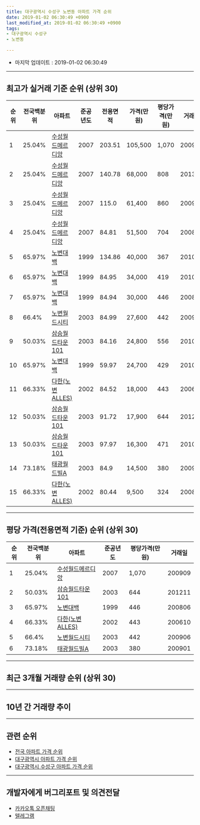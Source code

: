 ```yaml
---
title: 대구광역시 수성구 노변동 아파트 가격 순위
date: 2019-01-02 06:30:49 +0900
last_modified_at: 2019-01-02 06:30:49 +0900
tags:
- 대구광역시 수성구
- 노변동

---
```


* 마지막 업데이트 : 2019-01-02 06:30:49

---

## 최고가 실거래 기준 순위 (상위 30)


|순위|전국백분위|아파트|준공년도|전용면적|가격(만원)|평당가격(만원)|거래일|
|---|---|---|---|---|---|---|---|
|1|25.04%|[수성월드메르디앙](https://search.naver.com/search.naver?query=%EB%8C%80%EA%B5%AC%EA%B4%91%EC%97%AD%EC%8B%9C+%EC%88%98%EC%84%B1%EA%B5%AC+%EB%85%B8%EB%B3%80%EB%8F%99+%EC%88%98%EC%84%B1%EC%9B%94%EB%93%9C%EB%A9%94%EB%A5%B4%EB%94%94%EC%95%99)|2007|203.51|105,500|1,070|200909|
|2|25.04%|[수성월드메르디앙](https://search.naver.com/search.naver?query=%EB%8C%80%EA%B5%AC%EA%B4%91%EC%97%AD%EC%8B%9C+%EC%88%98%EC%84%B1%EA%B5%AC+%EB%85%B8%EB%B3%80%EB%8F%99+%EC%88%98%EC%84%B1%EC%9B%94%EB%93%9C%EB%A9%94%EB%A5%B4%EB%94%94%EC%95%99)|2007|140.78|68,000|808|201302|
|3|25.04%|[수성월드메르디앙](https://search.naver.com/search.naver?query=%EB%8C%80%EA%B5%AC%EA%B4%91%EC%97%AD%EC%8B%9C+%EC%88%98%EC%84%B1%EA%B5%AC+%EB%85%B8%EB%B3%80%EB%8F%99+%EC%88%98%EC%84%B1%EC%9B%94%EB%93%9C%EB%A9%94%EB%A5%B4%EB%94%94%EC%95%99)|2007|115.0|61,400|860|200903|
|4|25.04%|[수성월드메르디앙](https://search.naver.com/search.naver?query=%EB%8C%80%EA%B5%AC%EA%B4%91%EC%97%AD%EC%8B%9C+%EC%88%98%EC%84%B1%EA%B5%AC+%EB%85%B8%EB%B3%80%EB%8F%99+%EC%88%98%EC%84%B1%EC%9B%94%EB%93%9C%EB%A9%94%EB%A5%B4%EB%94%94%EC%95%99)|2007|84.81|51,500|704|200810|
|5|65.97%|[노변대백](https://search.naver.com/search.naver?query=%EB%8C%80%EA%B5%AC%EA%B4%91%EC%97%AD%EC%8B%9C+%EC%88%98%EC%84%B1%EA%B5%AC+%EB%85%B8%EB%B3%80%EB%8F%99+%EB%85%B8%EB%B3%80%EB%8C%80%EB%B0%B1)|1999|134.86|40,000|367|201001|
|6|65.97%|[노변대백](https://search.naver.com/search.naver?query=%EB%8C%80%EA%B5%AC%EA%B4%91%EC%97%AD%EC%8B%9C+%EC%88%98%EC%84%B1%EA%B5%AC+%EB%85%B8%EB%B3%80%EB%8F%99+%EB%85%B8%EB%B3%80%EB%8C%80%EB%B0%B1)|1999|84.95|34,000|419|201007|
|7|65.97%|[노변대백](https://search.naver.com/search.naver?query=%EB%8C%80%EA%B5%AC%EA%B4%91%EC%97%AD%EC%8B%9C+%EC%88%98%EC%84%B1%EA%B5%AC+%EB%85%B8%EB%B3%80%EB%8F%99+%EB%85%B8%EB%B3%80%EB%8C%80%EB%B0%B1)|1999|84.94|30,000|446|200806|
|8|66.4%|[노변월드시티](https://search.naver.com/search.naver?query=%EB%8C%80%EA%B5%AC%EA%B4%91%EC%97%AD%EC%8B%9C+%EC%88%98%EC%84%B1%EA%B5%AC+%EB%85%B8%EB%B3%80%EB%8F%99+%EB%85%B8%EB%B3%80%EC%9B%94%EB%93%9C%EC%8B%9C%ED%8B%B0)|2003|84.99|27,600|442|200906|
|9|50.03%|[삼승월드타운101](https://search.naver.com/search.naver?query=%EB%8C%80%EA%B5%AC%EA%B4%91%EC%97%AD%EC%8B%9C+%EC%88%98%EC%84%B1%EA%B5%AC+%EB%85%B8%EB%B3%80%EB%8F%99+%EC%82%BC%EC%8A%B9%EC%9B%94%EB%93%9C%ED%83%80%EC%9A%B4101)|2003|84.16|24,800|556|201002|
|10|65.97%|[노변대백](https://search.naver.com/search.naver?query=%EB%8C%80%EA%B5%AC%EA%B4%91%EC%97%AD%EC%8B%9C+%EC%88%98%EC%84%B1%EA%B5%AC+%EB%85%B8%EB%B3%80%EB%8F%99+%EB%85%B8%EB%B3%80%EB%8C%80%EB%B0%B1)|1999|59.97|24,700|429|201011|
|11|66.33%|[다한(노변ALLES)](https://search.naver.com/search.naver?query=%EB%8C%80%EA%B5%AC%EA%B4%91%EC%97%AD%EC%8B%9C+%EC%88%98%EC%84%B1%EA%B5%AC+%EB%85%B8%EB%B3%80%EB%8F%99+%EB%8B%A4%ED%95%9C%28%EB%85%B8%EB%B3%80ALLES%29)|2002|84.52|18,000|443|200610|
|12|50.03%|[삼승월드타운101](https://search.naver.com/search.naver?query=%EB%8C%80%EA%B5%AC%EA%B4%91%EC%97%AD%EC%8B%9C+%EC%88%98%EC%84%B1%EA%B5%AC+%EB%85%B8%EB%B3%80%EB%8F%99+%EC%82%BC%EC%8A%B9%EC%9B%94%EB%93%9C%ED%83%80%EC%9A%B4101)|2003|91.72|17,900|644|201211|
|13|50.03%|[삼승월드타운101](https://search.naver.com/search.naver?query=%EB%8C%80%EA%B5%AC%EA%B4%91%EC%97%AD%EC%8B%9C+%EC%88%98%EC%84%B1%EA%B5%AC+%EB%85%B8%EB%B3%80%EB%8F%99+%EC%82%BC%EC%8A%B9%EC%9B%94%EB%93%9C%ED%83%80%EC%9A%B4101)|2003|97.97|16,300|471|201002|
|14|73.18%|[태광월드빌A](https://search.naver.com/search.naver?query=%EB%8C%80%EA%B5%AC%EA%B4%91%EC%97%AD%EC%8B%9C+%EC%88%98%EC%84%B1%EA%B5%AC+%EB%85%B8%EB%B3%80%EB%8F%99+%ED%83%9C%EA%B4%91%EC%9B%94%EB%93%9C%EB%B9%8CA)|2003|84.9|14,500|380|200901|
|15|66.33%|[다한(노변ALLES)](https://search.naver.com/search.naver?query=%EB%8C%80%EA%B5%AC%EA%B4%91%EC%97%AD%EC%8B%9C+%EC%88%98%EC%84%B1%EA%B5%AC+%EB%85%B8%EB%B3%80%EB%8F%99+%EB%8B%A4%ED%95%9C%28%EB%85%B8%EB%B3%80ALLES%29)|2002|80.44|9,500|324|200807|


---

## 평당 가격(전용면적 기준) 순위 (상위 30)


|순위|전국백분위|아파트|준공년도|평당가격(만원)|거래일|
|---|---|---|---|---|---|
|1|25.04%|[수성월드메르디앙](https://search.naver.com/search.naver?query=%EB%8C%80%EA%B5%AC%EA%B4%91%EC%97%AD%EC%8B%9C+%EC%88%98%EC%84%B1%EA%B5%AC+%EB%85%B8%EB%B3%80%EB%8F%99+%EC%88%98%EC%84%B1%EC%9B%94%EB%93%9C%EB%A9%94%EB%A5%B4%EB%94%94%EC%95%99)|2007|1,070|200909|
|2|50.03%|[삼승월드타운101](https://search.naver.com/search.naver?query=%EB%8C%80%EA%B5%AC%EA%B4%91%EC%97%AD%EC%8B%9C+%EC%88%98%EC%84%B1%EA%B5%AC+%EB%85%B8%EB%B3%80%EB%8F%99+%EC%82%BC%EC%8A%B9%EC%9B%94%EB%93%9C%ED%83%80%EC%9A%B4101)|2003|644|201211|
|3|65.97%|[노변대백](https://search.naver.com/search.naver?query=%EB%8C%80%EA%B5%AC%EA%B4%91%EC%97%AD%EC%8B%9C+%EC%88%98%EC%84%B1%EA%B5%AC+%EB%85%B8%EB%B3%80%EB%8F%99+%EB%85%B8%EB%B3%80%EB%8C%80%EB%B0%B1)|1999|446|200806|
|4|66.33%|[다한(노변ALLES)](https://search.naver.com/search.naver?query=%EB%8C%80%EA%B5%AC%EA%B4%91%EC%97%AD%EC%8B%9C+%EC%88%98%EC%84%B1%EA%B5%AC+%EB%85%B8%EB%B3%80%EB%8F%99+%EB%8B%A4%ED%95%9C%28%EB%85%B8%EB%B3%80ALLES%29)|2002|443|200610|
|5|66.4%|[노변월드시티](https://search.naver.com/search.naver?query=%EB%8C%80%EA%B5%AC%EA%B4%91%EC%97%AD%EC%8B%9C+%EC%88%98%EC%84%B1%EA%B5%AC+%EB%85%B8%EB%B3%80%EB%8F%99+%EB%85%B8%EB%B3%80%EC%9B%94%EB%93%9C%EC%8B%9C%ED%8B%B0)|2003|442|200906|
|6|73.18%|[태광월드빌A](https://search.naver.com/search.naver?query=%EB%8C%80%EA%B5%AC%EA%B4%91%EC%97%AD%EC%8B%9C+%EC%88%98%EC%84%B1%EA%B5%AC+%EB%85%B8%EB%B3%80%EB%8F%99+%ED%83%9C%EA%B4%91%EC%9B%94%EB%93%9C%EB%B9%8CA)|2003|380|200901|


---

## 최근 3개월 거래량 순위 (상위 30)


<div style="width:100%;">
    <canvas id="deal_count_ranking" height="250"></canvas>
</div>


<script>
new Chart(document.getElementById("deal_count_ranking"), {
    type: 'horizontalBar',
    data: {
        labels: ['수성월드메르디앙', '노변대백'],
        datasets: [{
            label: '실거래 수',
            data: [5, 1],
            borderColor: "rgba(255, 0, 128, 1)",
            backgroundColor: "rgba(255, 0, 128, 0.5)",
            fill: false,
        }]
    },
    options: {
        responsive: true,
        title: {
            display: true,
            text: '최근 3개월 거래량 순위'
        },
        tooltips: {
            mode: 'index',
            intersect: false,
            callbacks: {
                title: function(tooltipItems, data) {
                    return "실거래 수:";
                },
                label: function(tooltipItem, data) {
                    return data.labels[tooltipItem.index] + ": " + tooltipItem.xLabel;
                }
            }
        },
        hover: {
            mode: 'nearest',
            intersect: true
        },
        scales: {
            xAxes: [{
                display: true,
                scaleLabel: {
                    display: true,
                    labelString: '실거래 수'
                },
                ticks: {
                    suggestedMin: 0,
                }
            }],
            yAxes: [{
                display: true,
                ticks: {
                    autoSkip: false,
                    callback: function(value, index, values) {
                        if (value.length > 15)
                            return value.substr(0, 13) + "...";
                        else
                            return value;
                    }
                },
                scaleLabel: {
                    display: false,
                }
            }]
        }
    }
});

</script>


---

## 10년 간 거래량 추이


<div style="width:100%;">
    <canvas id="deal_progress" height="250"></canvas>
</div>

<script>
new Chart(document.getElementById("deal_progress"), {
    type: 'line',
    data: {
        labels: ['200901','200902','200903','200904','200905','200906','200907','200908','200909','200910','200911','200912','201001','201002','201003','201004','201005','201006','201007','201008','201009','201010','201011','201012','201101','201102','201103','201104','201105','201106','201107','201108','201109','201110','201111','201112','201201','201202','201203','201204','201205','201206','201207','201208','201209','201210','201211','201212','201301','201302','201303','201304','201305','201306','201307','201308','201309','201310','201311','201312','201401','201402','201403','201404','201405','201406','201407','201408','201409','201410','201411','201412','201501','201502','201503','201504','201505','201506','201507','201508','201509','201510','201511','201512','201601','201602','201603','201604','201605','201606','201607','201608','201609','201610','201611','201612','201701','201702','201703','201704','201705','201706','201707','201708','201709','201710','201711','201712','201801','201802','201803','201804','201805','201806','201807','201808','201809','201810','201811','201812','201901'],
        datasets: [{
            label: '실거래 수',
            pointRadius: 1,
            data: [2, 3, 2, 6, 4, 8, 7, 4, 6, 8, 6, 3, 6, 5, 8, 1, 2, 9, 4, 4, 6, 7, 9, 5, 10, 9, 7, 9, 4, 7, 12, 10, 12, 9, 11, 5, 4, 7, 6, 7, 5, 10, 3, 6, 10, 13, 6, 4, 3, 9, 20, 12, 14, 8, 5, 7, 15, 14, 11, 6, 11, 8, 12, 7, 4, 4, 6, 5, 12, 10, 6, 9, 10, 4, 9, 8, 4, 7, 2, 5, 4, 0, 2, 1, 0, 0, 3, 1, 0, 1, 2, 2, 4, 3, 2, 4, 2, 3, 7, 2, 3, 7, 23, 13, 5, 3, 2, 2, 5, 3, 3, 4, 5, 1, 0, 6, 5, 3, 5, 1, 0],
            borderColor: "rgba(255, 201, 14, 1)",
            backgroundColor: "rgba(255, 201, 14, 0.5)",
            fill: true,
        }]
    },
    options: {
        responsive: true,
        title: {
            display: true,
            text: '10년간 거래량 추이'
        },
        tooltips: {
            mode: 'index',
            intersect: false,
        },
        hover: {
            mode: 'nearest',
            intersect: true
        },
        scales: {
            xAxes: [{
                display: true,
                scaleLabel: {
                    display: true,
                    labelString: '년/월'
                }
            }],
            yAxes: [{
                display: true,
                ticks: {
                    suggestedMin: 0,
                },
                scaleLabel: {
                    display: true,
                    labelString: '실거래 수'
                }
            }]
        }
    }
});

</script>


---

## 관련 순위

- [전국 아파트 가격 순위](https://inasie.github.io/apt-ranking/전국)
- [대구광역시 아파트 가격 순위](https://inasie.github.io/apt-ranking/대구광역시)
- [대구광역시 수성구 아파트 가격 순위](https://inasie.github.io/apt-ranking/대구광역시-수성구)


---

## 개발자에게 버그리포트 및 의견전달

- [카카오톡 오픈채팅](https://open.kakao.com/o/gLJUAP4)
- [텔레그램](https://t.me/inasie)

